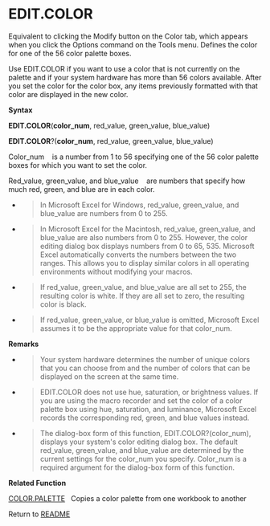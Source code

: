 # EDIT.COLOR

Equivalent to clicking the Modify button on the Color tab, which appears
when you click the Options command on the Tools menu. Defines the color
for one of the 56 color palette boxes.

Use EDIT.COLOR if you want to use a color that is not currently on the
palette and if your system hardware has more than 56 colors available.
After you set the color for the color box, any items previously
formatted with that color are displayed in the new color.

**Syntax**

**EDIT.COLOR**(**color\_num**, red\_value, green\_value, blue\_value)

**EDIT.COLOR**?(**color\_num**, red\_value, green\_value, blue\_value)

Color\_num&nbsp;&nbsp;&nbsp;&nbsp;is a number from 1 to 56 specifying
one of the 56 color palette boxes for which you want to set the color.

Red\_value, green\_value, and blue\_value&nbsp;&nbsp;&nbsp;&nbsp;are
numbers that specify how much red, green, and blue are in each color.

  - > In Microsoft Excel for Windows, red\_value, green\_value, and
    > blue\_value are numbers from 0 to 255.

  - > In Microsoft Excel for the Macintosh, red\_value, green\_value,
    > and blue\_value are also numbers from 0 to 255. However, the color
    > editing dialog box displays numbers from 0 to 65, 535. Microsoft
    > Excel automatically converts the numbers between the two ranges.
    > This allows you to display similar colors in all operating
    > environments without modifying your macros.

  - > If red\_value, green\_value, and blue\_value are all set to 255,
    > the resulting color is white. If they are all set to zero, the
    > resulting color is black.

  - > If red\_value, green\_value, or blue\_value is omitted, Microsoft
    > Excel assumes it to be the appropriate value for that color\_num.


**Remarks**

  - > Your system hardware determines the number of unique colors that
    > you can choose from and the number of colors that can be displayed
    > on the screen at the same time.

  - > EDIT.COLOR does not use hue, saturation, or brightness values. If
    > you are using the macro recorder and set the color of a color
    > palette box using hue, saturation, and luminance, Microsoft Excel
    > records the corresponding red, green, and blue values instead.

  - > The dialog-box form of this function, EDIT.COLOR?(color\_num),
    > displays your system's color editing dialog box. The default
    > red\_value, green\_value, and blue\_value are determined by the
    > current settings for the color\_num you specify. Color\_num is a
    > required argument for the dialog-box form of this function.


**Related Function**

[COLOR.PALETTE](COLOR.PALETTE.md)&nbsp;&nbsp;&nbsp;Copies a color palette from one workbook
to another



Return to [README](README.md)

